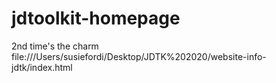 # jdtoolkit-homepage
2nd time's the charm
file:///Users/susiefordi/Desktop/JDTK%202020/website-info-jdtk/index.html
